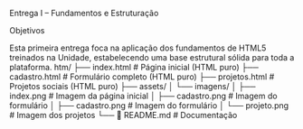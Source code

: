 Entrega I – Fundamentos e Estruturação

Objetivos

Esta primeira entrega foca na aplicação dos fundamentos de HTML5 treinados na Unidade, estabelecendo uma base estrutural sólida para toda a plataforma.
 htm/
├── index.html           # Página inicial (HTML puro)
├── cadastro.html        # Formulário completo (HTML puro)
├── projetos.html        # Projetos sociais (HTML puro)
├── assets/
│   └── imagens/
│       ├── index.png       # Imagem da página inicial
│       ├── cadastro.png    # Imagem do formulário
│       ├── cadastro.png    # Imagem do formulário
│       └── projeto.png     # Imagem dos projetos
└── 📄 README.md            # Documentação

